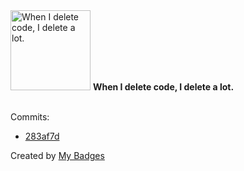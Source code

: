 <img src="https://my-badges.github.io/my-badges/mass-delete-commit.png" alt="When I delete code, I delete a lot." title="When I delete code, I delete a lot." width="128">
<strong>When I delete code, I delete a lot.</strong>
<br><br>

Commits:

- <a href="https://github.com/mmichie/m28/commit/283af7d5839bfe8c01e3122b07f6f1eea617316a">283af7d</a>


Created by <a href="https://github.com/my-badges/my-badges">My Badges</a>